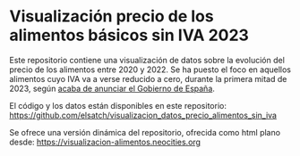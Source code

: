 # Visualización precio de los alimentos básicos sin IVA 2023

Este repositorio contiene una visualización de datos sobre la evolución del precio de los alimentos entre 2020 y 2022. Se ha puesto el foco en aquellos alimentos cuyo IVA va a verse reducido a cero, durante la primera mitad de 2023, según [acaba de anunciar el Gobierno de España](https://www.diariodesevilla.es/sociedad/entra-vigor-rebaja-IVA-alimentos_0_1751824999.html).

El código y los datos están disponibles en este repositorio: <https://github.com/elsatch/visualizacion_datos_precio_alimentos_sin_iva>

Se ofrece una versión dinámica del repositorio, ofrecida como html plano desde: <https://visualizacion-alimentos.neocities.org>

